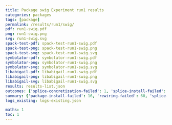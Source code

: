 ```yaml
---
title: Package swig Experiment run1 results
categories: packages
tags: [package]
permalink: /results/run1/swig/
pdf: run1-swig.pdf
png: run1-swig.png
svg: run1-swig.svg
spack-test-pdf: spack-test-run1-swig.pdf
spack-test-png: spack-test-run1-swig.png
spack-test-svg: spack-test-run1-swig.svg
symbolator-pdf: symbolator-run1-swig.pdf
symbolator-png: symbolator-run1-swig.png
symbolator-svg: symbolator-run1-swig.svg
libabigail-pdf: libabigail-run1-swig.pdf
libabigail-png: libabigail-run1-swig.png
libabigail-svg: libabigail-run1-swig.svg
results: results-list.json
outcomes: {'splice-concretization-failed': 1, 'splice-install-failed': 2, 'splice-success': 3, 'rewiring-failed': 4, 'package-install-failed': 5}
summary: {'package-install-failed': 16, 'rewiring-failed': 60, 'splice-success': 29, 'splice-install-failed': 11, 'splice-concretization-failed': 3, 'success-no-prediction': 0, 'predictions': {'spack-test': 29, 'symbolator': 29, 'libabigail': 29}, 'no-results-generated': 0, 'results-generated': 27, 'total-runs': 27}
logs_existing: logs-existing.json

maths: 1
toc: 1
---
```

